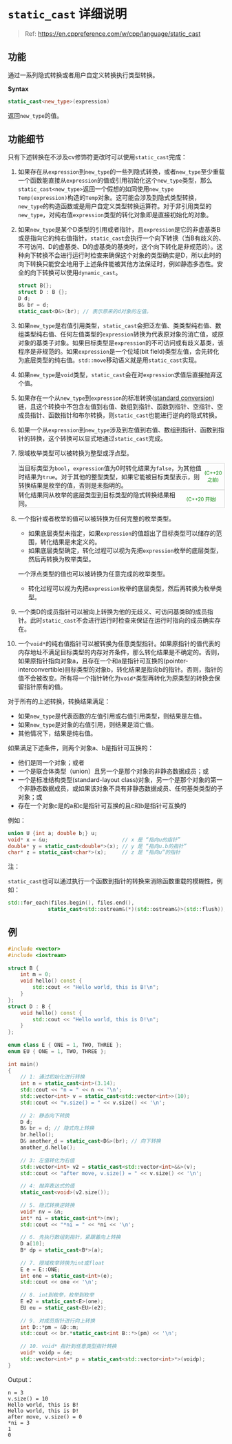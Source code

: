 # `static_cast` 详细说明

> Ref: https://en.cppreference.com/w/cpp/language/static_cast

## 功能

通过一系列隐式转换或者用户自定义转换执行类型转换。



**Syntax**

```c++
static_cast<new_type>(expression)
```

返回`new_type`的值。



## 功能细节

只有下述转换在不涉及cv修饰符更改时可以使用`static_cast`完成：

1. 如果存在从`expression`到`new_type`的一些列隐式转换，或者`new_type`至少重载一个函数能直接从`expression`的值或引用初始化这个`new_type`类型，那么`static_cast<new_type>`返回一个假想的如同使用`new_type Temp(expression)`构造的`Temp`对象。这可能会涉及到隐式类型转换，`new_type`的构造函数或是用户自定义类型转换运算符。对于非引用类型的`new_type`，对纯右值`expression`类型的转化对象即是直接初始化的对象。

2. 如果`new_type`是某个D类型的引用或者指针，且`expression`是它的非虚基类B或是指向它的纯右值指针，`static_cast`会执行一个向下转换（当B有歧义的、不可访问、D的虚基类、D的虚基类的基类时，这个向下转化是非规范的）。这种向下转换不会进行运行时检查来确保这个对象的类型确实是D，所以此时的向下转换只能安全地用于上述条件能被其他方法保证时，例如静态多态性。安全的向下转换可以使用`dynamic_cast`。

   ```c++
   struct B{};
   struct D : B {};
   D d;
   B& br = d;
   static_cast<D&>(br); // 表示原来的d对象的左值。
   ```

3. 如果`new_type`是右值引用类型，`static_cast`会把泛左值、类类型纯右值、数组类型纯右值、任何左值类型的`expression`转换为代表原对象的消亡值，或原对象的基类子对象。如果目标类型是`expression`的不可访问或有歧义基类，该程序是非规范的。如果`expression`是一个位域(bit field)类型左值，会先转化为底层类型的纯右值。`std::move`移动语义就是用`static_cast`实现。

4. 如果`new_type`是`void`类型，`static_cast`会在对`expression`求值后直接抛弃这个值。

5. 如果存在一个从`new_type`到`expression`的标准转换([standard conversion](https://en.cppreference.com/w/cpp/language/implicit_conversion))链，且这个转换中不包含左值到右值、数组到指针、函数到指针、空指针、空成员指针、函数指针和布尔转换，则`static_cast`也能进行逆向的隐式转换。

6. 如果一个从`expression`到`new_type`涉及到左值到右值、数组到指针、函数到指针的转换，这个转换可以显式地通过`static_cast`完成。

7. 限域枚举类型可以被转换为整型或浮点型。

    <div style="display: flex; border: solid lightgrey 0.5px; align-items: center;"><span style="flex-grow: 1;">当目标类型为<code>bool</code>，<code>expression</code>值为0时转化结果为<code>false</code>，为其他值时结果为<code>true</code>。对于其他的整型类型，如果它能被目标类型表示，则转换结果是枚举的值，否则是未指明的。</span><span style="flex-shrink: 1;width: 12em; color:green; font-size: 0.8em; text-align: center">(C++20 之前)</span></div>
   
   <div style="display: flex; border: solid lightgrey 0.5px; align-items: center;"><span style="flex-grow: 1;">转化结果同从枚举的底层类型到目标类型的隐式转换结果相同。</span>
   <span style="flex-shrink: 1;width: 10em; color:green; font-size: 0.8em; text-align: center">(C++20 开始)</span>
   </div>
   
8. 一个指针或者枚举的值可以被转换为任何完整的枚举类型。

   * 如果底层类型未指定，如果`expression`的值超出了目标类型可以储存的范围，转化结果是未定义的。
   * 如果底层类型确定，转化过程可以视为先把`expression`枚举的底层类型，然后再转换为枚举类型。

   一个浮点类型的值也可以被转换为任意完成的枚举类型。

   * 转化过程可以视为先把`expression`枚举的底层类型，然后再转换为枚举类型。

9. 一个类D的成员指针可以被向上转换为他的无歧义、可访问基类B的成员指针。此时`static_cast`不会进行运行时检查来保证在运行时指向的成员确实存在。

10. 一个`void*`的纯右值指针可以被转换为任意类型指针。如果原指针的值代表的内存地址不满足目标类型的内存对齐条件，那么转化结果是不确定的。否则，如果原指针指向对象a，且存在一个和a是指针可互换的(pointer-interconvertible)目标类型的对象b，转化结果是指向b的指针。否则，指针的值不会被改变。所有将一个指针转化为`void*`类型再转化为原类型的转换会保留指针原有的值。

对于所有的上述转换，转换结果满足：

* 如果`new_type`是代表函数的左值引用或右值引用类型，则结果是左值。
* 如果`new_type`是对象的右值引用，则结果是消亡值。
* 其他情况下，结果是纯右值。

如果满足下述条件，则两个对象a、b是指针可互换的：

* 他们是同一个对象；或者
* 一个是联合体类型（union）且另一个是那个对象的非静态数据成员；或
* 一个是标准结构类型(standard-layout class)对象，另一个是那个对象的第一个非静态数据成员，或如果该对象不具有非静态数据成员、任何基类类型的子对象；或
* 存在一个对象c是的a和c是指针可互换的且c和b是指针可互换的

例如：

```c++
union U {int a; double b;} u;
void* x = &u;						 // x 是 “指向u的指针”
double* y = static_cast<double*>(x); // y 是 “指向u.b的指针”
char* z = static_cast<char*>(x);	 // z 是 “指向u”的指针
```



注：

`static_cast`也可以通过执行一个函数到指针的转换来消除函数重载的模糊性，例如：

```c++
std::for_each(files.begin(), files.end(),
             static_cast<std::ostream&(*)(std::ostream&)>(std::flush));
```



##  例

```c++
#include <vector>
#include <iostream>
 
struct B {
    int m = 0;
    void hello() const {
        std::cout << "Hello world, this is B!\n";
    }
};
struct D : B {
    void hello() const {
        std::cout << "Hello world, this is D!\n";
    }
};
 
enum class E { ONE = 1, TWO, THREE };
enum EU { ONE = 1, TWO, THREE };
 
int main()
{
    // 1: 通过初始化进行转换
    int n = static_cast<int>(3.14); 
    std::cout << "n = " << n << '\n';
    std::vector<int> v = static_cast<std::vector<int>>(10);
    std::cout << "v.size() = " << v.size() << '\n';
 
    // 2: 静态向下转换
    D d;
    B& br = d; // 隐式向上转换
    br.hello();
    D& another_d = static_cast<D&>(br); // 向下转换
    another_d.hello();
 
    // 3: 左值转化为右值
    std::vector<int> v2 = static_cast<std::vector<int>&&>(v);
    std::cout << "after move, v.size() = " << v.size() << '\n';
 
    // 4: 抛弃表达式的值
    static_cast<void>(v2.size());
 
    // 5. 隐式转换逆转换
    void* nv = &n;
    int* ni = static_cast<int*>(nv);
    std::cout << "*ni = " << *ni << '\n';
 
    // 6. 先执行数组到指针，紧跟着向上转换
    D a[10];
    B* dp = static_cast<B*>(a);
 
    // 7. 限域枚举转换为int或float
    E e = E::ONE;
    int one = static_cast<int>(e);
    std::cout << one << '\n';
 
    // 8. int到枚举，枚举到枚举
    E e2 = static_cast<E>(one);
    EU eu = static_cast<EU>(e2);
 
    // 9. 对成员指针进行向上转换
    int D::*pm = &D::m;
    std::cout << br.*static_cast<int B::*>(pm) << '\n';
 
    // 10. void* 指针到任意类型指针转换
    void* voidp = &e;
    std::vector<int>* p = static_cast<std::vector<int>*>(voidp);
}
```

Output：

```
n = 3
v.size() = 10
Hello world, this is B!
Hello world, this is D!
after move, v.size() = 0
*ni = 3
1
0
```

